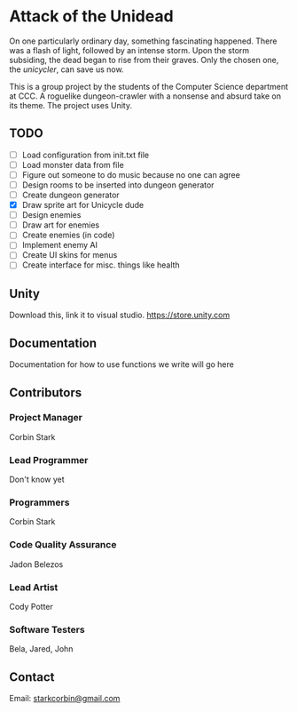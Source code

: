 # Attack of the Unidead

On one particularly ordinary day, something fascinating happened. There was a flash of light, followed by an intense storm.
Upon the storm subsiding, the dead began to rise from their graves. Only the chosen one, the *unicycler*, can save us now.

This is a group project by the students of the Computer Science department at CCC. A roguelike dungeon-crawler with a nonsense
and absurd take on its theme. The project uses Unity.

## TODO

- [ ] Load configuration from init.txt file
- [ ] Load monster data from file
- [ ] Figure out someone to do music because no one can agree
- [ ] Design rooms to be inserted into dungeon generator
- [ ] Create dungeon generator
- [x] Draw sprite art for Unicycle dude
- [ ] Design enemies
- [ ] Draw art for enemies
- [ ] Create enemies (in code)
- [ ] Implement enemy AI
- [ ] Create UI skins for menus
- [ ] Create interface for misc. things like health

## Unity

Download this, link it to visual studio.
https://store.unity.com

## Documentation

Documentation for how to use functions we write will go here

## Contributors

### Project Manager
Corbin Stark
### Lead Programmer
Don't know yet
### Programmers
Corbin Stark
### Code Quality Assurance
Jadon Belezos
### Lead Artist
Cody Potter
### Software Testers
Bela, Jared, John

## Contact

Email: starkcorbin@gmail.com
